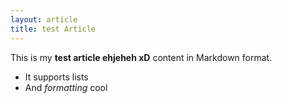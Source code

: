 ```yaml
---
layout: article
title: test Article
---
```


This is my **test article ehjeheh xD** content in Markdown format.
- It supports lists
- And *formatting* cool